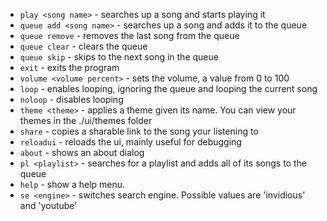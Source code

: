- ``play <song name>`` - searches up a song and starts playing it
- ``queue add <song name>`` - searches up a song and adds it to the queue
- ``queue remove`` - removes the last song from the queue
- ``queue clear`` - clears the queue
- ``queue skip`` - skips to the next song in the queue
- ``exit`` - exits the program
- ``volume <volume percent>`` - sets the volume, a value from 0 to 100
- ``loop`` - enables looping, ignoring the queue and looping the current song
- ``noloop`` - disables looping
- ``theme <theme>`` - applies a theme given its name. You can view your themes in the ./ui/themes folder
- ``share`` - copies a sharable link to the song your listening to
- ``reloadui`` - reloads the ui, mainly useful for debugging
- ``about`` - shows an about dialog
- ``pl <playlist>`` - searches for a playlist and adds all of its songs to the queue
- ``help`` - show a help menu.
- ``se <engine>`` - switches search engine. Possible values are 'invidious' and 'youtube'
